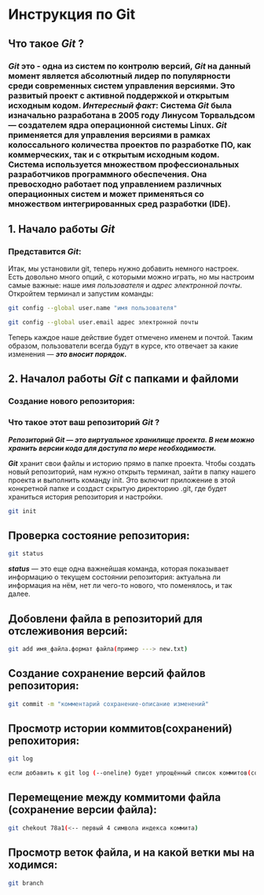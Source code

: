 # Инструкция по __Git__

## __Что такое *Git* ?__

### __*Git*__ это - одна из систем по контролю версий, __*Git*__ на данный момент является абсолютный лидер по популярности среди современных систем управления версиями. Это развитый проект с активной поддержкой и открытым исходным кодом. *Интересный факт*: Система __*Git*__ была изначально разработана в 2005 году Линусом Торвальдсом — создателем ядра операционной системы __Linux__. __*Git*__ применяется для управления версиями в рамках колоссального количества проектов по разработке ПО, как коммерческих, так и с открытым исходным кодом. Система используется множеством профессиональных разработчиков программного обеспечения. Она превосходно работает под управлением различных операционных систем и может применяться со множеством интегрированных сред разработки (IDE).

## __1. Начало работы *Git*__

### Представится __*Git*__:

Итак, мы установили git, теперь нужно добавить немного настроек. Есть довольно много опций, с которыми можно играть, но мы настроим самые важные: наше *имя пользователя* и *адрес электронной почты*. Откройтем терминал и запустим команды:

```sh
git config --global user.name "имя пользователя"

git config --global user.email адрес электронной почты
```
Теперь каждое наше действие будет отмечено именем и почтой. Таким образом, пользователи всегда будут в курсе, кто отвечает за какие изменения — __*это вносит порядок*.__

## __2. Началол работы __*Git*__ с папками и файломи__

### Создание нового репозитория:

### __Что такое этот ваш репозиторий *Git* ?__

__*Репозиторий Git — это виртуальное хранилище проекта. В нем можно хранить версии кода для доступа по мере необходимости.*__

__*Git*__ хранит свои файлы и историю прямо в папке проекта. Чтобы создать новый репозиторий, нам нужно открыть терминал, зайти в папку нашего проекта и выполнить команду init. Это включит приложение в этой конкретной папке и создаст скрытую директорию .git, где будет храниться история репозитория и настройки.
```sh
git init
```
## Проверка состояние репозитория:

```sh
git status
```

__*status*__ — это еще одна важнейшая команда, которая показывает информацию о текущем состоянии репозитория: актуальна ли информация на нём, нет ли чего-то нового, что поменялось, и так далее.

## Добовлени файла в репозиторий для отслеживония версий:
```sh
git add имя_файла.формат файла(пример ---> new.txt)
```
## Создание сохранение версий файлов репозитория:
```sh
git commit -m "комментарий сохранение-описание изменений"
```
## Просмотр истории коммитов(сохранений) репохитория:
```sh
git log

если добавить к git log (--oneline) будет упрощённый список коммитов(сохранений)
```
## Перемещение между коммитоми файла (сохранение версии файла):
```sh
git chekout 78а1(<-- первый 4 символа индекса коммита)
```
## Просмотр веток файла, и на какой ветки мы на ходимся:
```sh
git branch
```

